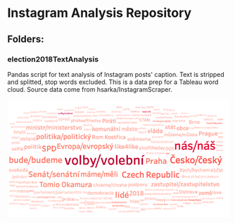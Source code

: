 # Instagram Analysis Repository

## Folders:

### election2018TextAnalysis
Pandas script for text analysis of Instagram posts' caption. Text is stripped and splitted, stop words excluded. This is a data prep for a Tableau word cloud.
Source data come from hsarka/InstagramScraper.

![picture alt](https://github.com/hsarka/InstagramAnalysis/raw/master/election2018TextAnalysis/wordcloudInstaCzech.png "Outcome")


